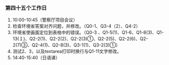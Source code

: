 ### 第四十五个工作日
1. 10:00-10:45（警察厅项目会议）
2. 检查环境省答案对齐问题，并修改。（Q0-1、Q3-4（2）、Q4-2）
3. 环境省使画面定位到表格中的错误。（Q0-3 、Q1-5(1)、Q1-6、Q1-8(3)、Q1-13(１)、Q2-2(1)、Q2-2(2)、Q2-2(3)①、Q2-2(5)、Q2-2(6)、Q2-2(7)③、Q2-4(1)、Q2-8(3)、Q3-1(1)、Q3-2(3)①）
4. 测试2、3，以及textarea打印时换行与Q1-11文字修改。
5. 14:40-15:40（日语课）
<!--还好在八点三十三赶上末班车-->
